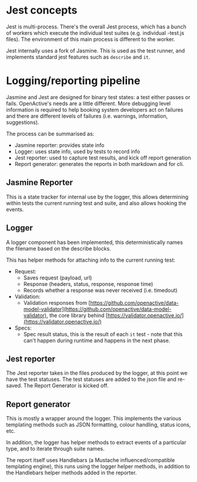 # Jest concepts

Jest is multi-process. There's the overall Jest process, which has a bunch of workers which execute the individual test suites (e.g. individual -test.js files). The environment of this main process is different to the worker.

Jest internally uses a fork of Jasmine. This is used as the test runner, and implements standard jest features such as `describe` and `it`.

# Logging/reporting pipeline

Jasmine and Jest are designed for binary test states: a test either passes or fails. OpenActive's needs are a little different. More debugging level information is required to help booking system developers act on failures and there are different levels of failures (i.e. warnings, information, suggestions).

The process can be summarised as:

- Jasmine reporter: provides state info
- Logger:  uses state info, used by tests to record info
- Jest reporter: used to capture test results, and kick off report generation
- Report generator: generates the reports in both markdown and for cli.

## Jasmine Reporter

This is a state tracker for internal use by the logger, this allows determining within tests the current running test and suite, and also allows hooking the events.

## Logger

A logger component has been implemented, this deterministically names the filename based on the describe blocks.

This has helper methods for attaching info to the current running test:

- Request:
    - Saves request (payload, url)
    - Response (headers, status, response, response time)
    - Records whether a response was never received (i.e. timedout)
- Validation:
    - Validation responses from [https://github.com/openactive/data-model-validator](https://github.com/openactive/data-model-validator), the core library behind [https://validator.openactive.io/](https://validator.openactive.io/)
- Specs:
    - Spec result status, this is the result of each `it` test - note that this can't happen during runtime and happens in the next phase.

## Jest reporter

The Jest reporter takes in the files produced by the logger, at this point we have the test statuses. The test statuses are added to the json file and re-saved. The Report Generator is kicked off.

## Report generator

This is mostly a wrapper around the logger. This implements the various templating methods such as JSON formatting, colour handling, status icons, etc.

In addition, the logger has helper methods to extract events of a particular type, and to iterate through suite names. 

The report itself uses Handlebars (a Mustache influenced/compatible templating engine), this runs using the logger helper methods, in addition to the Handlebars helper methods added in the reporter.
